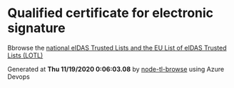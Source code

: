 # Qualified certificate for electronic signature 
 Bbrowse the [national eIDAS Trusted Lists and the EU List of eIDAS Trusted Lists (LOTL)](https://webgate.ec.europa.eu/tl-browser/#/) 
 
 
Generated at **Thu 11/19/2020  0:06:03.08** by [node-tl-browse](https://github.com/ymedlop/node-tl-browser) using Azure Devops 
